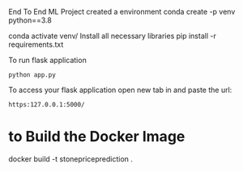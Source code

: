 End To End ML Project created a environment conda create -p venv python==3.8

conda activate venv/ Install all necessary libraries pip install -r requirements.txt


To run flask application 

```
python app.py
```


To access your flask application open new tab in and paste the url:
```
https:127.0.0.1:5000/
```

# to Build the Docker Image
docker build -t stonepriceprediction .